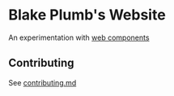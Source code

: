 # Blake Plumb's Website

An experimentation with [web components](https://developer.mozilla.org/en-US/docs/Web/Web_Components)

## Contributing

See [contributing.md](contributing.md)
